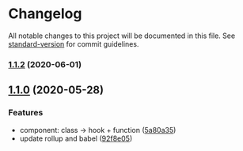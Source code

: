 # Changelog

All notable changes to this project will be documented in this file. See [standard-version](https://github.com/conventional-changelog/standard-version) for commit guidelines.

### [1.1.2](https://github.com/chungchiehlun/react-click-to-edit/compare/v1.1.1...v1.1.2) (2020-06-01)

## [1.1.0](https://github.com/chungchiehlun/react-click-to-edit/compare/v1.0.0...v1.1.0) (2020-05-28)

### Features

- component: class -> hook + function ([5a80a35](https://github.com/chungchiehlun/react-click-to-edit/commit/5a80a35))
- update rollup and babel ([92f8e05](https://github.com/chungchiehlun/react-click-to-edit/commit/92f8e05))
